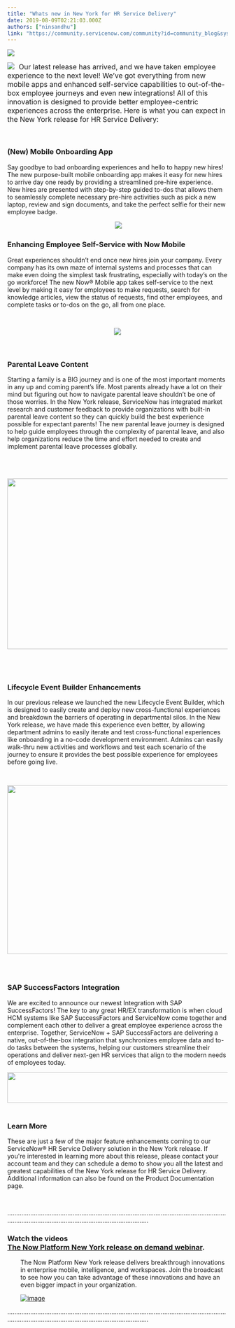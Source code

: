 ```yaml
---
title: "Whats new in New York for HR Service Delivery"
date: 2019-08-09T02:21:03.000Z
authors: ["ninsandhu"]
link: "https://community.servicenow.com/community?id=community_blog&sys_id=46ee405bdb8bf3405ed4a851ca961992"
---
```

<p><img style="max-width: 100%; max-height: 480px;" src="https://community.servicenow.com/96c11d1adb2f778414d6fb2439961907.iix" /></p>
<p><img style="float: left; margin-right: 10px; max-width: 100%; max-height: 480px;" src="https://community.servicenow.com/e9136752db7fa7c013b5fb2439961928.iix" /><span style="font-size: 12pt;">Our latest release has arrived, and we have taken employee experience to the next level! We’ve got everything from new mobile apps and enhanced self-service capabilities to out-of-the-box employee journeys and even new integrations! All of this innovation is designed to provide better employee-centric experiences across the enterprise. Here is what you can expect in the New York release for HR Service Delivery:</span></p>
<p> </p>
<h3>(New) Mobile Onboarding App</h3>
<p>Say goodbye to bad onboarding experiences and hello to happy new hires! The new purpose-built mobile onboarding app makes it easy for new hires to arrive day one ready by providing a streamlined pre-hire experience. New hires are presented with step-by-step guided to-dos that allows them to seamlessly complete necessary pre-hire activities such as pick a new laptop, review and sign documents, and take the perfect selfie for their new employee badge.</p>
<p style="text-align: center;"><span style="font-size: 12pt;"> <img style="max-width: 100%; max-height: 480px;" src="https://community.servicenow.com/f7e0945fdbcbf3405ed4a851ca961921.iix" /></span></p>
<h3>Enhancing Employee Self-Service with Now Mobile</h3>
<p>Great experiences shouldn’t end once new hires join your company. Every company has its own maze of internal systems and processes that can make even doing the simplest task frustrating, especially with today’s on the go workforce! The new Now® Mobile app takes self-service to the next level by making it easy for employees to make requests, search for knowledge articles, view the status of requests, find other employees, and complete tasks or to-dos on the go, all from one place.</p>
<p> </p>
<p style="text-align: center;"><img style="max-width: 100%; max-height: 480px;" src="https://community.servicenow.com/c9719c93db0ff3405ed4a851ca961917.iix" /></p>
<p style="text-align: center;"><span style="font-size: 12pt;"> </span></p>
<h3>Parental Leave Content</h3>
<p>Starting a family is a BIG journey and is one of the most important moments in any up and coming parent’s life. Most parents already have a lot on their mind but figuring out how to navigate parental leave shouldn’t be one of those worries. In the New York release, ServiceNow has integrated market research and customer feedback to provide organizations with built-in parental leave content so they can quickly build the best experience possible for expectant parents! The new parental leave journey is designed to help guide employees through the complexity of parental leave, and also help organizations reduce the time and effort needed to create and implement parental leave processes globally.</p>
<p> </p>
<p style="text-align: center;"><span style="font-size: 12pt;">  <img style="max-width: 100%; max-height: 480px;" src="https://community.servicenow.com/50021c5bdb0ff3405ed4a851ca9619e2.iix" width="710" height="390" /> </span></p>
<p style="text-align: center;"><span style="font-size: 12pt;"> </span></p>
<h3>Lifecycle Event Builder Enhancements</h3>
<p>In our previous release we launched the new Lifecycle Event Builder, which is designed to easily create and deploy new cross-functional experiences and breakdown the barriers of operating in departmental silos. In the New York release, we have made this experience even better, by allowing department admins to easily iterate and test cross-functional experiences like onboarding in a no-code development environment. Admins can easily walk-thru new activities and workflows and test each scenario of the journey to ensure it provides the best possible experience for employees before going live.</p>
<p> </p>
<p style="text-align: center;"><img style="max-width: 100%; max-height: 480px;" src="https://community.servicenow.com/9776ecd3dbc737405ed4a851ca961926.iix" width="741" height="386" /></p>
<h3> </h3>
<h3>SAP SuccessFactors Integration</h3>
<p>We are excited to announce our newest Integration with SAP SuccessFactors! The key to any great HR/EX transformation is when cloud HCM systems like SAP SuccessFactors and ServiceNow come together and complement each other to deliver a great employee experience across the enterprise. Together, ServiceNow &#43; SAP SuccessFactors are delivering a native, out-of-the-box integration that synchronizes employee data and to-do tasks between the systems, helping our customers streamline their operations and deliver next-gen HR services that align to the modern needs of employees today.</p>
<p style="text-align: center;"><span style="font-size: 12pt;"><img style="max-width: 100%; max-height: 480px;" src="https://community.servicenow.com/0046105fdb8ff3405ed4a851ca9619e4.iix" width="588" height="70" /> </span></p>
<h3>Learn More</h3>
<p>These are just a few of the major feature enhancements coming to our ServiceNow® HR Service Delivery solution in the New York release. If you&#39;re interested in learning more about this release, please contact your account team and they can schedule a demo to show you all the latest and greatest capabilities of the New York release for HR Service Delivery. Additional information can also be found on the Product Documentation page. </p>
<p> </p>
<p class="ng-scope">............................................................................................................................................................................................................</p>
<h3 class="ng-scope">Watch the videos <br /><a href="https://go.servicenow.com/LP&#61;13318?referenceSource&#61;communityblog" target="_blank" rel="noopener noreferrer nofollow">The Now Platform New York release on demand webinar</a>.</h3>
<p class="ng-scope" style="padding-left: 30px;">The Now Platform New York release delivers breakthrough innovations in enterprise mobile, intelligence, and workspaces. Join the broadcast to see how you can take advantage of these innovations and have an even bigger impact in your organization.</p>
<p class="ng-scope" style="padding-left: 30px;"><a href="https://go.servicenow.com/LP&#61;13318?referenceSource&#61;ODcommunity" rel="nofollow"><img class="community_image_fullscreen" style="max-width: 100%; max-height: 480px;" src="https://community.servicenow.comhttps://community.servicenow.com/1bbbe504db080c500be6a345ca961958.iix" alt="image" /></a></p>
<p class="ng-scope">............................................................................................................................................................................................................</p>
<p> </p>
<p> </p>